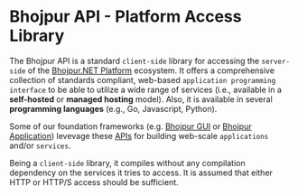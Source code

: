 # Bhojpur API - Platform Access Library

The Bhojpur API is a standard `client-side` library for accessing the `server-side` of the [Bhojpur.NET Platform](https://github.com/bhojpur/platform) ecosystem. It offers a comprehensive collection of standards compliant, web-based `application programming interface` to be able to utilize a wide range of services (i.e., available in a __self-hosted__ or __managed hosting__ model). Also, it is available in several __programming languages__ (e.g., Go, Javascript, Python).

Some of our foundation frameworks (e.g. [Bhojpur GUI](https://github.com/bhojpur/gui) or [Bhojpur Application](https://github.com/bhojpur/application)) levevage these [APIs](https://github.com/bhojpur/api) for building web-scale `applications` and/or `services`.

Being a `client-side` library, it compiles without any compilation dependency on the services it tries to access. It is assumed that either HTTP or HTTP/S access should be sufficient.
